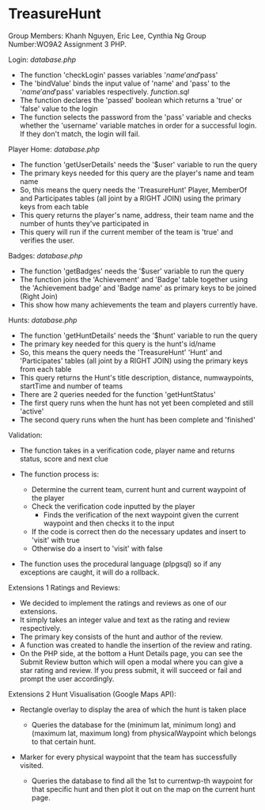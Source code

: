 TreasureHunt
============
Group Members: Khanh Nguyen, Eric Lee, Cynthia Ng
Group Number:WO9A2
Assignment 3
PHP.

Login:
*database.php*
- The function 'checkLogin' passes variables '$name' and '$pass'
- The 'bindValue' binds the input value of 'name' and 'pass' to the '$name' and '$pass' variables respectively.
*function.sql*
- The function declares the 'passed' boolean which returns a 'true' or 'false' value to the login
- The function selects the password from the 'pass' variable and checks whether the 'username' variable matches in order for a successful login. If they don't match, the login will fail.

Player Home:
*database.php*
- The function 'getUserDetails' needs the '$user' variable to run the query
- The primary keys needed for this query are the player's name and team name
- So, this means the query needs the 'TreasureHunt' Player, MemberOf and Participates tables (all joint by a RIGHT JOIN) using the primary keys from each table
- This query returns the player's name, address, their team name and the number of hunts they've participated in
- This query will run if the current member of the team is 'true' and verifies the user.

Badges:
*database.php*
- The function 'getBadges' needs the '$user' variable to run the query
- The function joins the 'Achievement' and 'Badge' table together using the 'Achievement badge' and 'Badge name' as primary keys to be joined (Right Join)
- This show how many achievements the team and players currently have.

Hunts:
*database.php*
- The function 'getHuntDetails' needs the '$hunt' variable to run the query
- The primary key needed for this query is the hunt's id/name
- So, this means the query needs the 'TreasureHunt' 'Hunt' and 'Participates' tables (all joint by a RIGHT JOIN) using the primary keys from each table
- This query returns the Hunt's title description, distance, numwaypoints, startTime and number of teams
- There are 2 queries needed for the function 'getHuntStatus'
- The first query runs when the hunt has not yet been completed and still 'active'
- The second query runs when the hunt has been complete and 'finished'


Validation:
- The function takes in a verification code, player name and returns status, score and next clue
- The function process is:
	- Determine the current team, current hunt and current waypoint of the player
	- Check the verification code inputted by the player
		- Finds the verification of the next waypoint given the current waypoint and then checks it to the input
	- If the code is correct then do the necessary updates and insert to 'visit' with true
	- Otherwise do a insert to 'visit' with false

- The function uses the procedural language (plpgsql) so if any exceptions are caught, it will do a rollback.


Extensions 1
Ratings and Reviews:
- We decided to implement the ratings and reviews as one of our extensions.
- It simply takes an integer value and text as the rating and review respectively.
- The primary key consists of the hunt and author of the review.
- A function was created to handle the insertion of the review and rating.
- On the PHP side, at the bottom a Hunt Details page, you can see the Submit Review button which will open a modal where
  you can give a star rating and review. If you press submit, it will succeed or fail and prompt the user accordingly.


Extensions 2
Hunt Visualisation (Google Maps API):
- Rectangle overlay to display the area of which the hunt is taken place
	- Queries the database for the (minimum lat, minimum long) and (maximum lat, maximum long) from physicalWaypoint which belongs to that certain hunt.

- Marker for every physical waypoint that the team has successfully visited.
	- Queries the database to find all the 1st to currentwp-th waypoint for that specific hunt and then plot it out on the map on the current hunt page.
